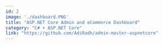 ```yaml
---
id: 2
image: './dashboard.PNG'
title: "ASP.NET Core Admin and eCommerce Dashboard"
category: "C# + ASP.NET Core"
link: "https://github.com/AdiRadh/admin-master-aspnetcore"
---
```


